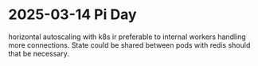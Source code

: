 

# 2025-03-14 Pi Day

horizontal autoscaling with k8s ir preferable to internal workers handling more connections.
State could be shared between pods with redis should that be necessary.

